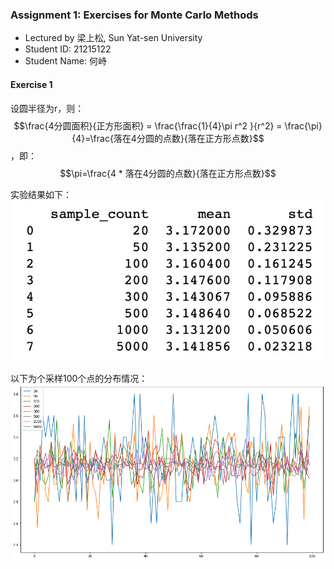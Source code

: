 ### Assignment 1: Exercises for Monte Carlo Methods


* Lectured by 梁上松, Sun Yat-sen University
* Student ID:   21215122          
* Student Name: 何峙

#### Exercise 1

设圆半径为r，则：
$$\frac{4分圆面积}{正方形面积} = \frac{\frac{1}{4}\pi r^2 }{r^2} = \frac{\pi}{4}=\frac{落在4分圆的点数}{落在正方形点数}$$，即：
$$\pi=\frac{4 * 落在4分圆的点数}{落在正方形点数}$$

实验结果如下：
![./a2.jpg](./a2.jpg)

以下为个采样100个点的分布情况：
![./a1.png](./a1.png)